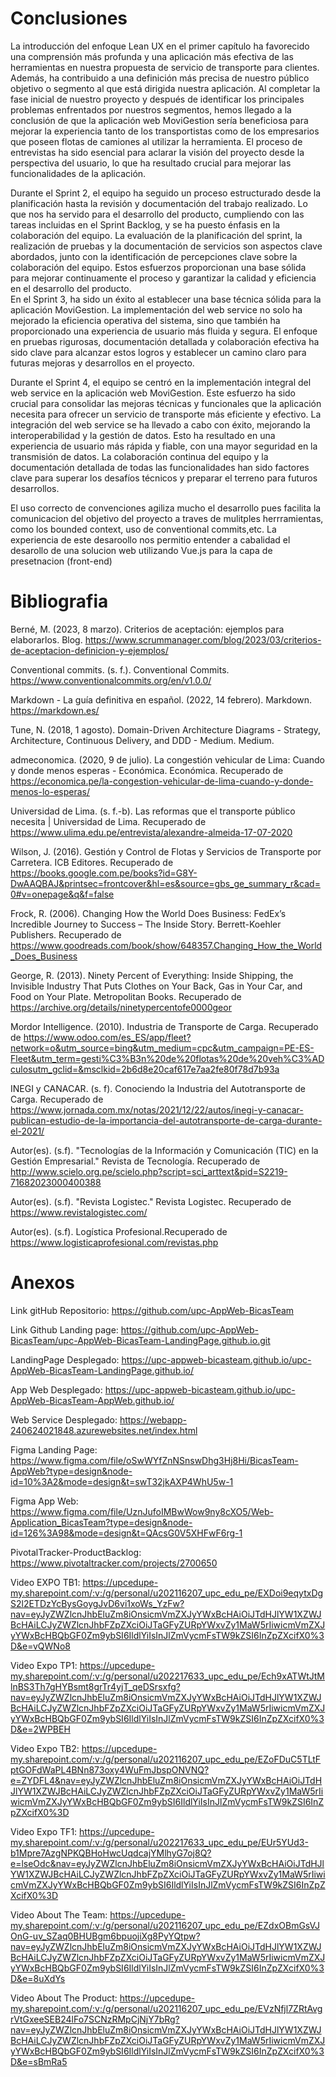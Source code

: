﻿# Conclusiones 

La introducción del enfoque Lean UX en el primer capítulo ha favorecido una comprensión más profunda y una aplicación más efectiva de las herramientas en nuestra propuesta de servicio de transporte para clientes. Además, ha contribuido a una definición más precisa de nuestro público objetivo o segmento al que está dirigida nuestra aplicación. Al completar la fase inicial de nuestro proyecto y después de identificar los principales problemas enfrentados por nuestros segmentos, hemos llegado a la conclusión de que la aplicación web MoviGestion sería beneficiosa para mejorar la experiencia tanto de los transportistas como de los empresarios que poseen flotas de camiones al utilizar la herramienta. El proceso de entrevistas ha sido esencial para aclarar la visión del proyecto desde la perspectiva del usuario, lo que ha resultado crucial para mejorar las funcionalidades de la aplicación.

Durante el Sprint 2, el equipo ha seguido un proceso estructurado desde la planificación hasta la revisión y documentación del trabajo realizado. Lo que nos ha servido para el desarrollo del producto, cumpliendo con las tareas incluidas en el Sprint Backlog, y se ha puesto énfasis en la colaboración del equipo. La evaluación de la planificación del sprint, la realización de pruebas y la documentación de servicios son aspectos clave abordados, junto con la identificación de percepciones clave sobre la colaboración del equipo. Estos esfuerzos proporcionan una base sólida para mejorar continuamente el proceso y garantizar la calidad y eficiencia en el desarrollo del producto.<br>
En el Sprint 3, ha sido un éxito al establecer una base técnica sólida para la aplicación MoviGestion. La implementación del web service no solo ha mejorado la eficiencia operativa del sistema, sino que también ha proporcionado una experiencia de usuario más fluida y segura. El enfoque en pruebas rigurosas, documentación detallada y colaboración efectiva ha sido clave para alcanzar estos logros y establecer un camino claro para futuras mejoras y desarrollos en el proyecto.

Durante el Sprint 4, el equipo se centró en la implementación integral del web service en la aplicación web MoviGestion. Este esfuerzo ha sido crucial para consolidar las mejoras técnicas y funcionales que la aplicación necesita para ofrecer un servicio de transporte más eficiente y efectivo. La integración del web service se ha llevado a cabo con éxito, mejorando la interoperabilidad y la gestión de datos. Esto ha resultado en una experiencia de usuario más rápida y fiable, con una mayor seguridad en la transmisión de datos. La colaboración continua del equipo y la documentación detallada de todas las funcionalidades han sido factores clave para superar los desafíos técnicos y preparar el terreno para futuros desarrollos.

 El uso correcto de convenciones agiliza mucho el desarrollo pues facilita la comunicacion del objetivo del proyecto a traves de mulitples herrramientas, como los bounded context, uso de conventional commits,etc. La experiencia de este desaroollo nos permitio entender a cabalidad el desarollo de una solucion web utilizando Vue.js para la capa de presetnacion (front-end)

# Bibliografia 
Berné, M. (2023, 8 marzo). Criterios de aceptación: ejemplos para elaborarlos. Blog. https://www.scrummanager.com/blog/2023/03/criterios-de-aceptacion-definicion-y-ejemplos/ 

Conventional commits. (s. f.). Conventional Commits. https://www.conventionalcommits.org/en/v1.0.0/ 

Markdown - La guía definitiva en español. (2022, 14 febrero). Markdown. https://markdown.es/ 

Tune, N. (2018, 1 agosto). Domain-Driven Architecture Diagrams - Strategy, Architecture, Continuous Delivery, and DDD - Medium. Medium. 

admeconomica. (2020, 9 de julio). La congestión vehicular de Lima: Cuando y donde menos esperas - Económica. Económica. Recuperado de https://economica.pe/la-congestion-vehicular-de-lima-cuando-y-donde-menos-lo-esperas/

Universidad de Lima. (s. f.-b). Las reformas que el transporte público necesita | Universidad de Lima. Recuperado de https://www.ulima.edu.pe/entrevista/alexandre-almeida-17-07-2020

Wilson, J. (2016). Gestión y Control de Flotas y Servicios de Transporte por Carretera. ICB Editores. Recuperado de https://books.google.com.pe/books?id=G8Y-DwAAQBAJ&printsec=frontcover&hl=es&source=gbs_ge_summary_r&cad=0#v=onepage&q&f=false

Frock, R. (2006). Changing How the World Does Business: FedEx’s Incredible Journey to Success – The Inside Story. Berrett-Koehler Publishers. Recuperado de https://www.goodreads.com/book/show/648357.Changing_How_the_World_Does_Business

George, R. (2013). Ninety Percent of Everything: Inside Shipping, the Invisible Industry That Puts Clothes on Your Back, Gas in Your Car, and Food on Your Plate. Metropolitan Books. Recuperado de https://archive.org/details/ninetypercentofe0000geor

Mordor Intelligence. (2010). Industria de Transporte de Carga. Recuperado de https://www.odoo.com/es_ES/app/fleet?network=o&utm_source=bing&utm_medium=cpc&utm_campaign=PE-ES-Fleet&utm_term=gesti%C3%B3n%20de%20flotas%20de%20veh%C3%ADculosutm_gclid=&msclkid=2b6d8e20caf617e7aa2fe80f78d7b93a

INEGI y CANACAR. (s. f). Conociendo la Industria del Autotransporte de Carga. Recuperado de https://www.jornada.com.mx/notas/2021/12/22/autos/inegi-y-canacar-publican-estudio-de-la-importancia-del-autotransporte-de-carga-durante-el-2021/

Autor(es). (s.f). "Tecnologías de la Información y Comunicación (TIC) en la Gestión Empresarial." Revista de Tecnología. Recuperado de http://www.scielo.org.pe/scielo.php?script=sci_arttext&pid=S2219-71682023000400388

Autor(es). (s.f). "Revista Logistec." Revista Logistec. Recuperado de https://www.revistalogistec.com/

Autor(es). (s.f). Logística Profesional.Recuperado de https://www.logisticaprofesional.com/revistas.php


# Anexos
Link gitHub Repositorio: https://github.com/upc-AppWeb-BicasTeam

Link Github Landing page: https://github.com/upc-AppWeb-BicasTeam/upc-AppWeb-BicasTeam-LandingPage.github.io.git

LandingPage Desplegado:  https://upc-appweb-bicasteam.github.io/upc-AppWeb-BicasTeam-LandingPage.github.io/

App Web Desplegado: https://upc-appweb-bicasteam.github.io/upc-AppWeb-BicasTeam-AppWeb.github.io/

Web Service Desplegado: https://webapp-240624021848.azurewebsites.net/index.html

Figma Landing Page: https://www.figma.com/file/oSwWYfZnNSnswDhg3Hj8Hi/BicasTeam-AppWeb?type=design&node-id=10%3A2&mode=design&t=swT32jkAXP4WhU5w-1

Figma App Web: https://www.figma.com/file/UznJufoIMBwWow9ny8cXO5/Web-Application_BicasTeam?type=design&node-id=126%3A98&mode=design&t=QAcsG0V5XHFwF6rg-1

PivotalTracker-ProductBacklog: https://www.pivotaltracker.com/projects/2700650

Video EXPO TB1: https://upcedupe-my.sharepoint.com/:v:/g/personal/u202116207_upc_edu_pe/EXDoi9eqytxDgS2l2ETDzYcBysGoygJvD6vi1xoWs_YzFw?nav=eyJyZWZlcnJhbEluZm8iOnsicmVmZXJyYWxBcHAiOiJTdHJlYW1XZWJBcHAiLCJyZWZlcnJhbFZpZXciOiJTaGFyZURpYWxvZy1MaW5rIiwicmVmZXJyYWxBcHBQbGF0Zm9ybSI6IldlYiIsInJlZmVycmFsTW9kZSI6InZpZXcifX0%3D&e=vQWNo8


Video Expo TP1: https://upcedupe-my.sharepoint.com/:v:/g/personal/u202217633_upc_edu_pe/Ech9xATWtJtMlnBS3Th7gHYBsmt8grTr4yjT_qeDSrsxfg?nav=eyJyZWZlcnJhbEluZm8iOnsicmVmZXJyYWxBcHAiOiJTdHJlYW1XZWJBcHAiLCJyZWZlcnJhbFZpZXciOiJTaGFyZURpYWxvZy1MaW5rIiwicmVmZXJyYWxBcHBQbGF0Zm9ybSI6IldlYiIsInJlZmVycmFsTW9kZSI6InZpZXcifX0%3D&e=2WPBEH

Video Expo TB2: https://upcedupe-my.sharepoint.com/:v:/g/personal/u202116207_upc_edu_pe/EZoFDuC5TLtFptGOFdWaPL4BNn873oxy4WuFmJbspONVNQ?e=ZYDFL4&nav=eyJyZWZlcnJhbEluZm8iOnsicmVmZXJyYWxBcHAiOiJTdHJlYW1XZWJBcHAiLCJyZWZlcnJhbFZpZXciOiJTaGFyZURpYWxvZy1MaW5rIiwicmVmZXJyYWxBcHBQbGF0Zm9ybSI6IldlYiIsInJlZmVycmFsTW9kZSI6InZpZXcifX0%3D

Video Expo TF1: https://upcedupe-my.sharepoint.com/:v:/g/personal/u202217633_upc_edu_pe/EUr5YUd3-b1Mpre7AzgNPKQBHoHwcUqdcajYMlhyG7oj8Q?e=lseOdc&nav=eyJyZWZlcnJhbEluZm8iOnsicmVmZXJyYWxBcHAiOiJTdHJlYW1XZWJBcHAiLCJyZWZlcnJhbFZpZXciOiJTaGFyZURpYWxvZy1MaW5rIiwicmVmZXJyYWxBcHBQbGF0Zm9ybSI6IldlYiIsInJlZmVycmFsTW9kZSI6InZpZXcifX0%3D

Video About The Team: https://upcedupe-my.sharepoint.com/:v:/g/personal/u202116207_upc_edu_pe/EZdxOBmGsVJOnG-uv_SZaq0BHUBgm6bpuojiXg8PyYQtpw?nav=eyJyZWZlcnJhbEluZm8iOnsicmVmZXJyYWxBcHAiOiJTdHJlYW1XZWJBcHAiLCJyZWZlcnJhbFZpZXciOiJTaGFyZURpYWxvZy1MaW5rIiwicmVmZXJyYWxBcHBQbGF0Zm9ybSI6IldlYiIsInJlZmVycmFsTW9kZSI6InZpZXcifX0%3D&e=8uXdYs

Video About The Product: https://upcedupe-my.sharepoint.com/:v:/g/personal/u202116207_upc_edu_pe/EVzNfjl7ZRtAvgrVtGxeeSEB24lFo7SCNzRMpCjNjY7bRg?nav=eyJyZWZlcnJhbEluZm8iOnsicmVmZXJyYWxBcHAiOiJTdHJlYW1XZWJBcHAiLCJyZWZlcnJhbFZpZXciOiJTaGFyZURpYWxvZy1MaW5rIiwicmVmZXJyYWxBcHBQbGF0Zm9ybSI6IldlYiIsInJlZmVycmFsTW9kZSI6InZpZXcifX0%3D&e=sBmRa5